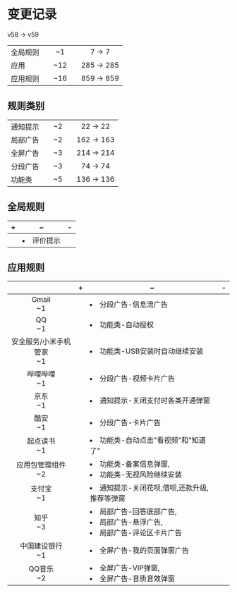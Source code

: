 # 变更记录

v58 -> v59

||||||
|-|:-:|:-:|:-:|:-:|
|全局规则||~1||7 -> 7|
|应用||~12||285 -> 285|
|应用规则||~16||859 -> 859|

## 规则类别

||||||
|-|:-:|:-:|:-:|:-:|
|通知提示||~2||22 -> 22|
|局部广告||~2||162 -> 163|
|全屏广告||~3||214 -> 214|
|分段广告||~3||74 -> 74|
|功能类||~5||136 -> 136|

## 全局规则

|+|~|-|
|-|-|-|
||<li>评价提示||

## 应用规则

||+|~|-|
|:-:|-|-|-|
|Gmail<br>~1||<li>分段广告-信息流广告||
|QQ<br>~1||<li>功能类-自动授权||
|安全服务/小米手机管家<br>~1||<li>功能类-USB安装时自动继续安装||
|哔哩哔哩<br>~1||<li>分段广告-视频卡片广告||
|京东<br>~1||<li>通知提示-关闭支付时各类开通弹窗||
|酷安<br>~1||<li>分段广告-卡片广告||
|起点读书<br>~1||<li>功能类-自动点击"看视频"和"知道了"||
|应用包管理组件<br>~2||<li>功能类-备案信息弹窗,<li>功能类-无视风险继续安装||
|支付宝<br>~1||<li>通知提示-关闭花呗,借呗,还款升级,推荐等弹窗||
|知乎<br>~3||<li>局部广告-回答底部广告,<li>局部广告-悬浮广告,<li>局部广告-评论区卡片广告||
|中国建设银行<br>~1||<li>全屏广告-我的页面弹窗广告||
|QQ音乐<br>~2||<li>全屏广告-VIP弹窗,<li>全屏广告-音质音效弹窗||

